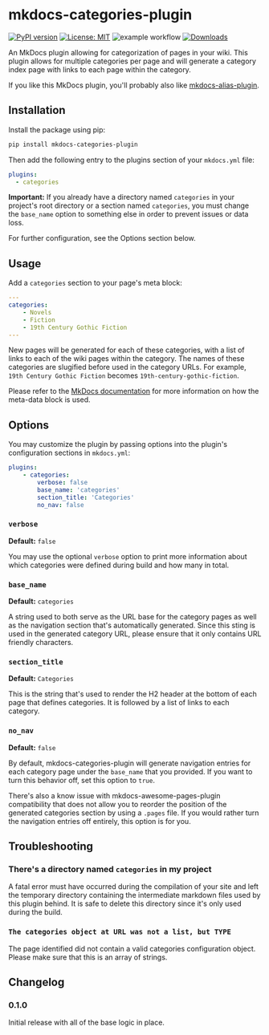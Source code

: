 # mkdocs-categories-plugin

[![PyPI version](https://badge.fury.io/py/mkdocs-categories-plugin.svg)](https://pypi.org/project/mkdocs-categories-plugin/)  [![License: MIT](https://img.shields.io/badge/License-MIT-yellow.svg)](https://opensource.org/licenses/MIT) ![example workflow](https://github.com/eddyluten/mkdocs-categories-plugin/actions/workflows/pylint.yml/badge.svg) [![Downloads](https://pepy.tech/badge/mkdocs-categories-plugin)](https://pepy.tech/project/mkdocs-categories-plugin)

An MkDocs plugin allowing for categorization of pages in your wiki. This plugin allows for multiple categories per page and will generate a category index page with links to each page within the category.

If you like this MkDocs plugin, you'll probably also like [mkdocs-alias-plugin](https://github.com/EddyLuten/mkdocs-alias-plugin).

## Installation

Install the package using pip:

```zsh
pip install mkdocs-categories-plugin
```

Then add the following entry to the plugins section of your `mkdocs.yml` file:

```yml
plugins:
  - categories
```

**Important:** If you already have a directory named `categories` in your project's root directory or a section named `categories`, you must change the `base_name` option to something else in order to prevent issues or data loss.

For further configuration, see the Options section below.

## Usage

Add a `categories` section to your page's meta block:

```yaml
---
categories:
    - Novels
    - Fiction
    - 19th Century Gothic Fiction
---
```

New pages will be generated for each of these categories, with a list of links to each of the wiki pages within the category. The names of these categories are slugified before used in the category URLs. For example, `19th Century Gothic Fiction` becomes `19th-century-gothic-fiction`.

Please refer to the [MkDocs documentation](https://www.mkdocs.org/user-guide/writing-your-docs/#yaml-style-meta-data) for more information on how the meta-data block is used.

## Options

You may customize the plugin by passing options into the plugin's configuration sections in `mkdocs.yml`:

```yaml
plugins:
    - categories:
        verbose: false
        base_name: 'categories'
        section_title: 'Categories'
        no_nav: false
```

### `verbose`

**Default:** `false`

You may use the optional `verbose` option to print more information about which categories were defined during build and how many in total.

### `base_name`

**Default:** `categories`

A string used to both serve as the URL base for the category pages as well as the navigation section that's automatically generated. Since this sting is used in the generated category URL, please ensure that it only contains URL friendly characters.

### `section_title`

**Default:** `Categories`

This is the string that's used to render the H2 header at the bottom of each page that defines categories. It is followed by a list of links to each category.

### `no_nav`

**Default:** `false`

By default, mkdocs-categories-plugin will generate navigation entries for each category page under the `base_name` that you provided. If you want to turn this behavior off, set this option to `true`.

There's also a know issue with mkdocs-awesome-pages-plugin compatibility that does not allow you to reorder the position of the generated categories section by using a `.pages` file. If you would rather turn the navigation entries off entirely, this option is for you.

## Troubleshooting

### There's a directory named `categories` in my project

A fatal error must have occurred during the compilation of your site and left the temporary directory containing the intermediate markdown files used by this plugin behind. It is safe to delete this directory since it's only used during the build.

### `The categories object at URL was not a list, but TYPE`

The page identified did not contain a valid categories configuration object. Please make sure that this is an array of strings.

## Changelog

### 0.1.0

Initial release with all of the base logic in place.
